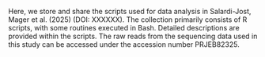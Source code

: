 Here, we store and share the scripts used for data analysis in Salardi-Jost, Mager et al. (2025) (DOI: XXXXXX). The collection primarily consists of R scripts, with some routines executed in Bash. Detailed descriptions are provided within the scripts. The raw reads from the sequencing data used in this study can be accessed under the accession number PRJEB82325.
